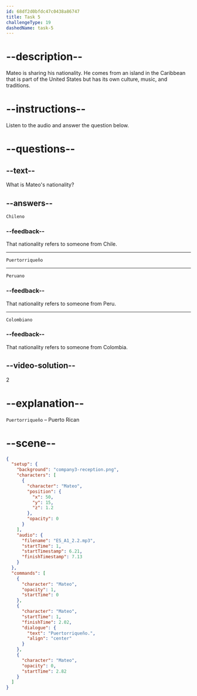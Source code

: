 ```yaml
---
id: 68df2d0bfdc47c0438a86747
title: Task 5
challengeType: 19
dashedName: task-5
---
```


<!-- (audio) Mateo: Puertorriqueño. -->

# --description--

Mateo is sharing his nationality. He comes from an island in the Caribbean that is part of the United States but has its own culture, music, and traditions.

# --instructions--

Listen to the audio and answer the question below.

# --questions--

## --text--

What is Mateo's nationality?

## --answers--

`Chileno`

### --feedback--

That nationality refers to someone from Chile.

---

`Puertorriqueño`

---

`Peruano`

### --feedback--

That nationality refers to someone from Peru.

---

`Colombiano`

### --feedback--

That nationality refers to someone from Colombia.

## --video-solution--

2

# --explanation--

`Puertorriqueño` – Puerto Rican 


# --scene--

```json
{
  "setup": {
    "background": "company3-reception.png",
    "characters": [
      {
        "character": "Mateo",
        "position": {
          "x": 50,
          "y": 15,
          "z": 1.2
        },
        "opacity": 0
      }
    ],
    "audio": {
      "filename": "ES_A1_2.2.mp3",
      "startTime": 1,
      "startTimestamp": 6.21,
      "finishTimestamp": 7.13
    }
  },
  "commands": [
    {
      "character": "Mateo",
      "opacity": 1,
      "startTime": 0
    },
    {
      "character": "Mateo",
      "startTime": 1,
      "finishTime": 2.02,
      "dialogue": {
        "text": "Puertorriqueño.",
        "align": "center"
      }
    },
    {
      "character": "Mateo",
      "opacity": 0,
      "startTime": 2.82
    }
  ]
}
```
